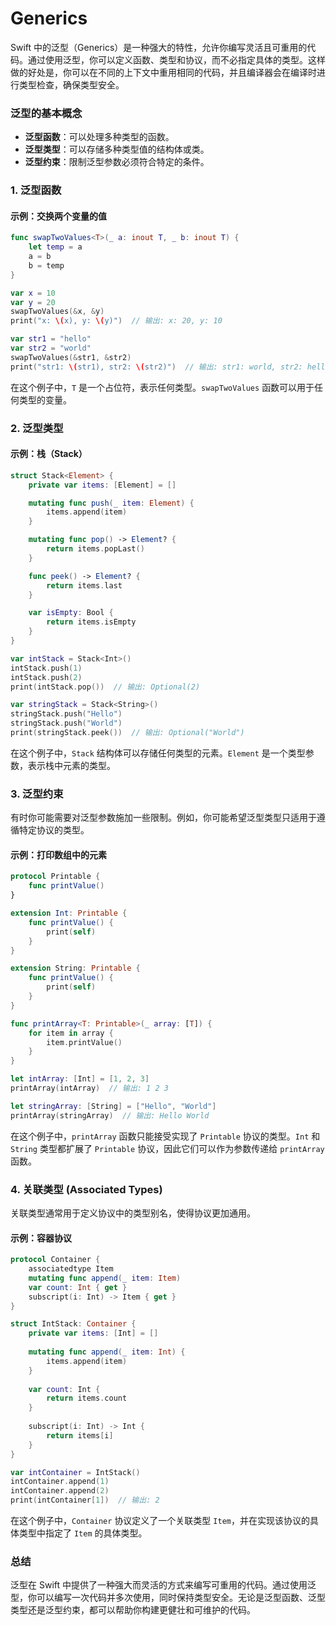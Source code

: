 # Generics
Swift 中的泛型（Generics）是一种强大的特性，允许你编写灵活且可重用的代码。通过使用泛型，你可以定义函数、类型和协议，而不必指定具体的类型。这样做的好处是，你可以在不同的上下文中重用相同的代码，并且编译器会在编译时进行类型检查，确保类型安全。

### 泛型的基本概念

- **泛型函数**：可以处理多种类型的函数。
- **泛型类型**：可以存储多种类型值的结构体或类。
- **泛型约束**：限制泛型参数必须符合特定的条件。

### 1. 泛型函数

#### 示例：交换两个变量的值
```swift
func swapTwoValues<T>(_ a: inout T, _ b: inout T) {
    let temp = a
    a = b
    b = temp
}

var x = 10
var y = 20
swapTwoValues(&x, &y)
print("x: \(x), y: \(y)")  // 输出: x: 20, y: 10

var str1 = "hello"
var str2 = "world"
swapTwoValues(&str1, &str2)
print("str1: \(str1), str2: \(str2)")  // 输出: str1: world, str2: hello
```

在这个例子中，`T` 是一个占位符，表示任何类型。`swapTwoValues` 函数可以用于任何类型的变量。

### 2. 泛型类型

#### 示例：栈（Stack）
```swift
struct Stack<Element> {
    private var items: [Element] = []

    mutating func push(_ item: Element) {
        items.append(item)
    }

    mutating func pop() -> Element? {
        return items.popLast()
    }

    func peek() -> Element? {
        return items.last
    }

    var isEmpty: Bool {
        return items.isEmpty
    }
}

var intStack = Stack<Int>()
intStack.push(1)
intStack.push(2)
print(intStack.pop())  // 输出: Optional(2)

var stringStack = Stack<String>()
stringStack.push("Hello")
stringStack.push("World")
print(stringStack.peek())  // 输出: Optional("World")
```

在这个例子中，`Stack` 结构体可以存储任何类型的元素。`Element` 是一个类型参数，表示栈中元素的类型。

### 3. 泛型约束

有时你可能需要对泛型参数施加一些限制。例如，你可能希望泛型类型只适用于遵循特定协议的类型。

#### 示例：打印数组中的元素
```swift
protocol Printable {
    func printValue()
}

extension Int: Printable {
    func printValue() {
        print(self)
    }
}

extension String: Printable {
    func printValue() {
        print(self)
    }
}

func printArray<T: Printable>(_ array: [T]) {
    for item in array {
        item.printValue()
    }
}

let intArray: [Int] = [1, 2, 3]
printArray(intArray)  // 输出: 1 2 3

let stringArray: [String] = ["Hello", "World"]
printArray(stringArray)  // 输出: Hello World
```

在这个例子中，`printArray` 函数只能接受实现了 `Printable` 协议的类型。`Int` 和 `String` 类型都扩展了 `Printable` 协议，因此它们可以作为参数传递给 `printArray` 函数。

### 4. 关联类型 (Associated Types)

关联类型通常用于定义协议中的类型别名，使得协议更加通用。

#### 示例：容器协议
```swift
protocol Container {
    associatedtype Item
    mutating func append(_ item: Item)
    var count: Int { get }
    subscript(i: Int) -> Item { get }
}

struct IntStack: Container {
    private var items: [Int] = []
    
    mutating func append(_ item: Int) {
        items.append(item)
    }
    
    var count: Int {
        return items.count
    }
    
    subscript(i: Int) -> Int {
        return items[i]
    }
}

var intContainer = IntStack()
intContainer.append(1)
intContainer.append(2)
print(intContainer[1])  // 输出: 2
```

在这个例子中，`Container` 协议定义了一个关联类型 `Item`，并在实现该协议的具体类型中指定了 `Item` 的具体类型。

### 总结

泛型在 Swift 中提供了一种强大而灵活的方式来编写可重用的代码。通过使用泛型，你可以编写一次代码并多次使用，同时保持类型安全。无论是泛型函数、泛型类型还是泛型约束，都可以帮助你构建更健壮和可维护的代码。